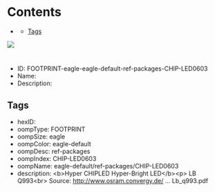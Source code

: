 



Contents
========

* [](#)
	* [Tags](#tags)
  
![][im]
# 

- ID: FOOTPRINT-eagle-eagle-default-ref-packages-CHIP-LED0603
- Name: 
- Description: 

## Tags

- hexID: 
- oompType: FOOTPRINT
- oompSize: eagle
- oompColor: eagle-default
- oompDesc: ref-packages
- oompIndex: CHIP-LED0603
- oompName: eagle-default/ref-packages/CHIP-LED0603
- description: &lt;b&gt;Hyper CHIPLED Hyper-Bright LED&lt;/b&gt;&lt;p&gt;&#xD;
LB Q993&lt;br&gt;&#xD;
Source: http://www.osram.convergy.de/ ... Lb_q993.pdf



[im]: image.png

